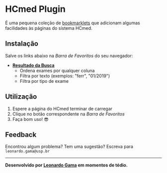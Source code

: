 # HCmed Plugin
É uma pequena coleção de [bookmarklets](https://pt.wikipedia.org/wiki/Bookmarklet) que adicionam algumas facilidades às páginas do sistema HCmed.

## Instalação
Salve os links abaixo na *Barra de Favoritos* do seu navegador:

- **[Resultado da Busca](javascript:(function()%7B%22use%20strict%22%3Bfunction%20callback()%7Bfunction%20e()%7Bfunction%20e()%7Bfunction%20e()%7Bvar%20e%3D%24(%22%23ResultadosExames%22)%2Ct%3De.find(%22%3E%20tbody%20%3E%20tr%3Alast-child%22)%3B1%3D%3D%3Dt.children().length%26%26t.remove()%3Bvar%20a%3D%24(%22%3Cthead%3E%22).prependTo(e)%3Ba.append(e.find(%22%3E%20tbody%20%3E%20tr%3Afirst-child%22))%3Bvar%20n%3Da.find(%22th%22)%3Bn.text(function()%7Breturn%20%24(this).text().replace(%22%3A%22%2C%22%22)%7D)%2Cn.first().attr(%22data-dynatable-no-sort%22%2C!0).next().attr(%22data-dynatable-sorts%22%2C%22date%22).next().attr(%22data-dynatable-no-sort%22%2C!0)%2Cn.last().attr(%22data-dynatable-no-sort%22%2C!0)%3Bvar%20d%3Dnew%20Set%3Be.find(%22tbody%20td%3Anth-of-type(4)%22).each(function()%7Bd.add(%24(this).text().trim())%7D)%3Bvar%20s%3D%24('%3Cselect%20id%3D%22select-nome%22%20name%3D%22nome%22%3E').append(%22%3Coption%3E%22)%3Bd.forEach(function(e)%7Bs.append(%24(%22%3Coption%3E%22%2Be%2B%22%3C%2Foption%3E%22))%7D)%3Bvar%20r%3D%24(%22%3Cspan%3E%26nbsp%3BTipo%20de%20exame%3A%26nbsp%3B%3C%2Fspan%3E%22)%3Br.append(s).insertBefore(%24(%22%23frmResultadosExames%22))%3Be.dynatable(%7Bfeatures%3A%7Bpaginate%3A!1%7D%2Cinputs%3A%7Bqueries%3A%24(%22%23select-nome%22)%2CsearchText%3A%22Filtrar%3A%20%22%7D%2Creaders%3A%7BdataDeCadastro%3Afunction(e%2Ct)%7Bvar%20a%3D%24(e)%3Breturn%20t.date%3Dmoment(a.text()%2C%22DD-MM-YYYY%20HH-mm-ss%22).toISOString()%2Ca.html()%7D%7D%7D)%3B%24(%22%23dynatable-search-ResultadosExames%22).after(r)%7Dvar%20t%3Ddocument.createElement(%22script%22)%3Bt.addEventListener%3Ft.addEventListener(%22load%22%2Ce%2C!1)%3At.readyState%26%26(t.onreadystatechange%3De)%2Ct.src%3D%22https%3A%2F%2Fcdnjs.cloudflare.com%2Fajax%2Flibs%2FDynatable%2F0.3.1%2Fjquery.dynatable.min.js%22%2Cdocument.body.appendChild(t)%7Dvar%20t%3Ddocument.createElement(%22script%22)%3Bt.addEventListener%3Ft.addEventListener(%22load%22%2Ce%2C!1)%3At.readyState%26%26(t.onreadystatechange%3De)%2Ct.src%3D%22https%3A%2F%2Fcdnjs.cloudflare.com%2Fajax%2Flibs%2Fjquery%2F3.3.1%2Fjquery.slim.min.js%22%2Cdocument.body.appendChild(t)%7Dvar%20t%3Ddocument.createElement(%22script%22)%3Bt.addEventListener%3Ft.addEventListener(%22load%22%2Ce%2C!1)%3At.readyState%26%26(t.onreadystatechange%3De)%2Ct.src%3D%22https%3A%2F%2Fcdnjs.cloudflare.com%2Fajax%2Flibs%2Fmoment.js%2F2.24.0%2Flocale%2Fpt-br.js%22%2Cdocument.body.appendChild(t)%7Dvar%20s%3Ddocument.createElement(%22script%22)%3Bs.addEventListener%3Fs.addEventListener(%22load%22%2Ccallback%2C!1)%3As.readyState%26%26(s.onreadystatechange%3Dcallback)%2Cs.src%3D%22https%3A%2F%2Fcdnjs.cloudflare.com%2Fajax%2Flibs%2Fmoment.js%2F2.24.0%2Fmoment.min.js%22%2Cdocument.body.appendChild(s)%3B%7D)())**
  - Ordena exames por qualquer coluna
  - Filtra por texto (exemplos: "ferr", "01/2019")
  - Filtra por tipo de exame

## Utilização
1. Espere a página do HCmed terminar de carregar
2. Clique no botão correspondente na *Barra de Favoritos*
3. Faça bom uso! 😎

## Feedback
Encontrou algum problema? Tem uma sugestão? Escreva para `leonardo.gama@usp.br`

---
**Desenvolvido por [Leonardo Gama](https://about.me/leogama) em momentos de tédio.**
